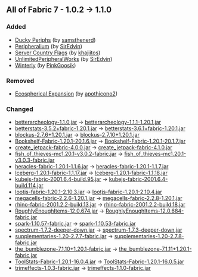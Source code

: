 ## All of Fabric 7 - 1.0.2 -> 1.1.0

### Added

  * [Ducky Periphs](https://www.curseforge.com/minecraft/mc-mods/ducky-periphs) (by [samsthenerd](https://www.curseforge.com/members/samsthenerd/projects))
  * [Peripheralium](https://www.curseforge.com/minecraft/mc-mods/peripheralium) (by [SirEdvin](https://www.curseforge.com/members/SirEdvin/projects))
  * [Server Country Flags](https://www.curseforge.com/minecraft/mc-mods/server-country-flags) (by [khajiitos](https://www.curseforge.com/members/khajiitos/projects))
  * [UnlimitedPeripheralWorks](https://www.curseforge.com/minecraft/mc-mods/unlimitedperipheralworks) (by [SirEdvin](https://www.curseforge.com/members/SirEdvin/projects))
  * [Winterly](https://www.curseforge.com/minecraft/mc-mods/winterly) (by [PinkGoosik](https://www.curseforge.com/members/PinkGoosik/projects))

### Removed

  * [Ecospherical Expansion](https://www.curseforge.com/minecraft/mc-mods/ecospherical-expansion) (by [apothicono2](https://www.curseforge.com/members/apothicono2/projects))

### Changed

  * [betterarcheology-1.1.0.jar](https://www.curseforge.com/minecraft/mc-mods/better-archeology/files/4877529) -> [betterarcheology-1.1.1-1.20.1.jar](https://www.curseforge.com/minecraft/mc-mods/better-archeology/files/4952165)
  * [betterstats-3.5.2+fabric-1.20.1.jar](https://www.curseforge.com/minecraft/mc-mods/better-stats/files/4884538) -> [betterstats-3.6.1+fabric-1.20.1.jar](https://www.curseforge.com/minecraft/mc-mods/better-stats/files/4959076)
  * [blockus-2.7.6+1.20.1.jar](https://www.curseforge.com/minecraft/mc-mods/blockus/files/4745041) -> [blockus-2.7.10+1.20.1.jar](https://www.curseforge.com/minecraft/mc-mods/blockus/files/4954628)
  * [Bookshelf-Fabric-1.20.1-20.1.6.jar](https://www.curseforge.com/minecraft/mc-mods/bookshelf/files/4808091) -> [Bookshelf-Fabric-1.20.1-20.1.7.jar](https://www.curseforge.com/minecraft/mc-mods/bookshelf/files/4958301)
  * [create_jetpack-fabric-4.0.0.jar](https://www.curseforge.com/minecraft/mc-mods/create-jetpack/files/4741042) -> [create_jetpack-fabric-4.1.0.jar](https://www.curseforge.com/minecraft/mc-mods/create-jetpack/files/4957754)
  * [fish_of_thieves-mc1.20.1-v3.0.2-fabric.jar](https://www.curseforge.com/minecraft/mc-mods/fish-of-thieves/files/4624465) -> [fish_of_thieves-mc1.20.1-v3.0.3-fabric.jar](https://www.curseforge.com/minecraft/mc-mods/fish-of-thieves/files/4958329)
  * [heracles-fabric-1.20.1-1.1.6.jar](https://www.curseforge.com/minecraft/mc-mods/heracles/files/4924939) -> [heracles-fabric-1.20.1-1.1.7.jar](https://www.curseforge.com/minecraft/mc-mods/heracles/files/4957762)
  * [Iceberg-1.20.1-fabric-1.1.17.jar](https://www.curseforge.com/minecraft/mc-mods/iceberg-fabric/files/4944452) -> [Iceberg-1.20.1-fabric-1.1.18.jar](https://www.curseforge.com/minecraft/mc-mods/iceberg-fabric/files/4953470)
  * [kubejs-fabric-2001.6.4-build.95.jar](https://www.curseforge.com/minecraft/mc-mods/kubejs/files/4878380) -> [kubejs-fabric-2001.6.4-build.114.jar](https://www.curseforge.com/minecraft/mc-mods/kubejs/files/4948966)
  * [lootjs-fabric-1.20.1-2.10.3.jar](https://www.curseforge.com/minecraft/mc-mods/lootjs/files/4771654) -> [lootjs-fabric-1.20.1-2.10.4.jar](https://www.curseforge.com/minecraft/mc-mods/lootjs/files/4936332)
  * [megacells-fabric-2.2.6-1.20.1.jar](https://www.curseforge.com/minecraft/mc-mods/mega-cells/files/4911791) -> [megacells-fabric-2.2.8-1.20.1.jar](https://www.curseforge.com/minecraft/mc-mods/mega-cells/files/4958561)
  * [rhino-fabric-2001.2.2-build.13.jar](https://www.curseforge.com/minecraft/mc-mods/rhino/files/4847654) -> [rhino-fabric-2001.2.2-build.18.jar](https://www.curseforge.com/minecraft/mc-mods/rhino/files/4944324)
  * [RoughlyEnoughItems-12.0.674.jar](https://www.curseforge.com/minecraft/mc-mods/roughly-enough-items/files/4834407) -> [RoughlyEnoughItems-12.0.684-fabric.jar](https://www.curseforge.com/minecraft/mc-mods/roughly-enough-items/files/4951141)
  * [spark-1.10.57-fabric.jar](https://www.curseforge.com/minecraft/mc-mods/spark/files/4934163) -> [spark-1.10.53-fabric.jar](https://www.curseforge.com/minecraft/mc-mods/spark/files/4738953)
  * [spectrum-1.7.2-deeper-down.jar](https://www.curseforge.com/minecraft/mc-mods/spectrum/files/4937388) -> [spectrum-1.7.3-deeper-down.jar](https://www.curseforge.com/minecraft/mc-mods/spectrum/files/4956157)
  * [supplementaries-1.20-2.7.7-fabric.jar](https://www.curseforge.com/minecraft/mc-mods/supplementaries/files/4945733) -> [supplementaries-1.20-2.7.8-fabric.jar](https://www.curseforge.com/minecraft/mc-mods/supplementaries/files/4957998)
  * [the_bumblezone-7.1.10+1.20.1-fabric.jar](https://www.curseforge.com/minecraft/mc-mods/the-bumblezone-fabric/files/4943868) -> [the_bumblezone-7.1.11+1.20.1-fabric.jar](https://www.curseforge.com/minecraft/mc-mods/the-bumblezone-fabric/files/4958597)
  * [ToolStats-Fabric-1.20.1-16.0.4.jar](https://www.curseforge.com/minecraft/mc-mods/tool-stats/files/4774978) -> [ToolStats-Fabric-1.20.1-16.0.5.jar](https://www.curseforge.com/minecraft/mc-mods/tool-stats/files/4957612)
  * [trimeffects-1.0.3-fabric.jar](https://www.curseforge.com/minecraft/mc-mods/trimseffects/files/4791686) -> [trimeffects-1.1.0-fabric.jar](https://www.curseforge.com/minecraft/mc-mods/trimseffects/files/4954156)

